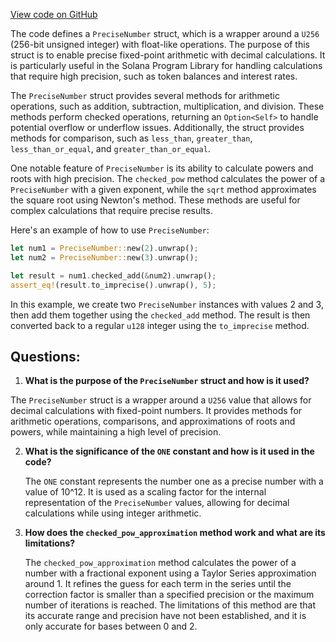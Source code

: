 [View code on GitHub](https://github.com/solana-labs/solana-program-library/libraries/math/src/precise_number.rs)

The code defines a `PreciseNumber` struct, which is a wrapper around a `U256` (256-bit unsigned integer) with float-like operations. The purpose of this struct is to enable precise fixed-point arithmetic with decimal calculations. It is particularly useful in the Solana Program Library for handling calculations that require high precision, such as token balances and interest rates.

The `PreciseNumber` struct provides several methods for arithmetic operations, such as addition, subtraction, multiplication, and division. These methods perform checked operations, returning an `Option<Self>` to handle potential overflow or underflow issues. Additionally, the struct provides methods for comparison, such as `less_than`, `greater_than`, `less_than_or_equal`, and `greater_than_or_equal`.

One notable feature of `PreciseNumber` is its ability to calculate powers and roots with high precision. The `checked_pow` method calculates the power of a `PreciseNumber` with a given exponent, while the `sqrt` method approximates the square root using Newton's method. These methods are useful for complex calculations that require precise results.

Here's an example of how to use `PreciseNumber`:

```rust
let num1 = PreciseNumber::new(2).unwrap();
let num2 = PreciseNumber::new(3).unwrap();

let result = num1.checked_add(&num2).unwrap();
assert_eq!(result.to_imprecise().unwrap(), 5);
```

In this example, we create two `PreciseNumber` instances with values 2 and 3, then add them together using the `checked_add` method. The result is then converted back to a regular `u128` integer using the `to_imprecise` method.
## Questions: 
 1. **What is the purpose of the `PreciseNumber` struct and how is it used?**

   The `PreciseNumber` struct is a wrapper around a `U256` value that allows for decimal calculations with fixed-point numbers. It provides methods for arithmetic operations, comparisons, and approximations of roots and powers, while maintaining a high level of precision.

2. **What is the significance of the `ONE` constant and how is it used in the code?**

   The `ONE` constant represents the number one as a precise number with a value of 10^12. It is used as a scaling factor for the internal representation of the `PreciseNumber` values, allowing for decimal calculations while using integer arithmetic.

3. **How does the `checked_pow_approximation` method work and what are its limitations?**

   The `checked_pow_approximation` method calculates the power of a number with a fractional exponent using a Taylor Series approximation around 1. It refines the guess for each term in the series until the correction factor is smaller than a specified precision or the maximum number of iterations is reached. The limitations of this method are that its accurate range and precision have not been established, and it is only accurate for bases between 0 and 2.